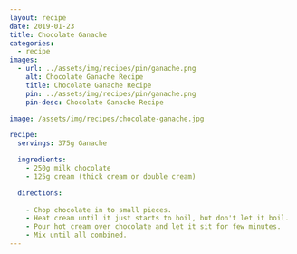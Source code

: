 ```yaml
---
layout: recipe
date: 2019-01-23
title: Chocolate Ganache
categories:
  - recipe
images: 
  - url: ../assets/img/recipes/pin/ganache.png
    alt: Chocolate Ganache Recipe
    title: Chocolate Ganache Recipe
    pin: ../assets/img/recipes/pin/ganache.png
    pin-desc: Chocolate Ganache Recipe

image: /assets/img/recipes/chocolate-ganache.jpg

recipe:
  servings: 375g Ganache

  ingredients:
    - 250g milk chocolate
    - 125g cream (thick cream or double cream)

  directions:
    
    - Chop chocolate in to small pieces.
    - Heat cream until it just starts to boil, but don't let it boil.
    - Pour hot cream over chocolate and let it sit for few minutes.
    - Mix until all combined.
---
```



